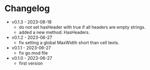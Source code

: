 # Changelog

- v0.1.3 - 2023-08-18
    - do not set hasHeader with true if all headers are empty strings.
    - added a new method: HasHeaders.
- v0.1.2 - 2023-06-27
    - fix setting a global MaxWidth short than cell texts.
- v0.1.1 - 2023-06-27
    - fix go.mod file
- v0.1.0 - 2023-06-27
    - first version
